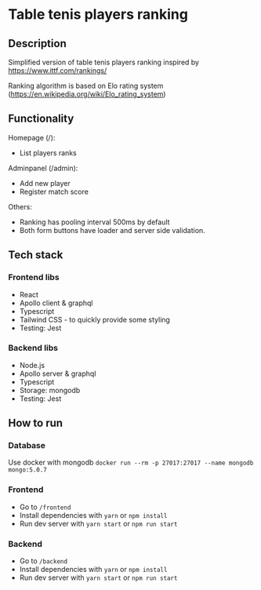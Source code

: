# Table tenis players ranking

## Description

Simplified version of table tenis players ranking inspired by <https://www.ittf.com/rankings/>

Ranking algorithm is based on Elo rating system (<https://en.wikipedia.org/wiki/Elo_rating_system>)

## Functionality

Homepage (/):

- List players ranks

Adminpanel (/admin):

- Add new player
- Register match score

Others:

- Ranking has pooling interval 500ms by default
- Both form buttons have loader and server side validation.

## Tech stack

### Frontend libs

- React
- Apollo client & graphql
- Typescript
- Tailwind CSS - to quickly provide some styling
- Testing: Jest

### Backend libs

- Node.js
- Apollo server & graphql
- Typescript
- Storage: mongodb
- Testing: Jest

## How to run

### Database

Use docker with mongodb `docker run --rm -p 27017:27017 --name mongodb mongo:5.0.7`

### Frontend

- Go to `/frontend`
- Install dependencies with `yarn` or `npm install`
- Run dev server with `yarn start` or `npm run start`

### Backend

- Go to `/backend`
- Install dependencies with `yarn` or `npm install`
- Run dev server with `yarn start` or `npm run start`
